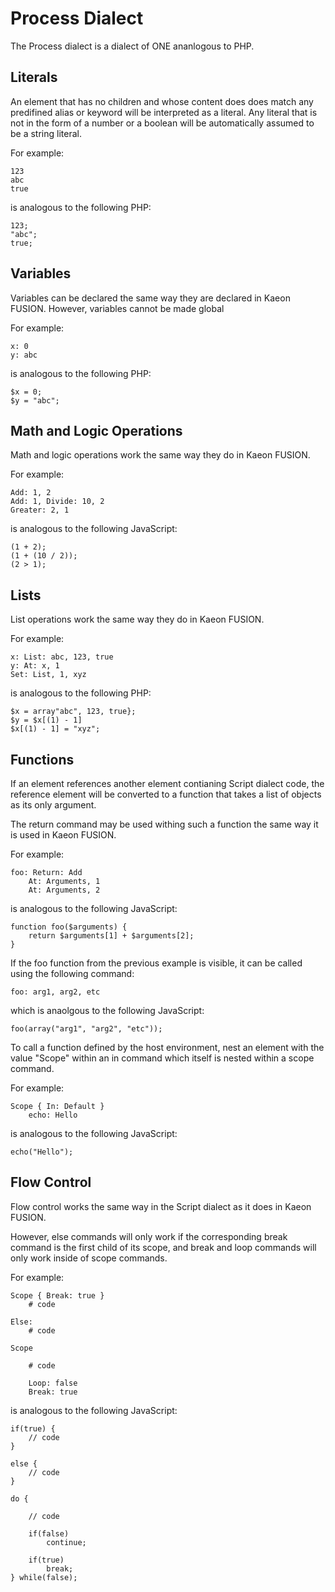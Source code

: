 # Process Dialect

The Process dialect is a dialect of ONE ananlogous to PHP.

## Literals

An element that has no children and whose content does does match any predifined alias or keyword will be interpreted as a literal.
Any literal that is not in the form of a number or a boolean will be automatically assumed to be a string literal.

For example:

    123
    abc
    true

is analogous to the following PHP:

    123;
    "abc";
    true;

## Variables

Variables can be declared the same way they are declared in Kaeon FUSION.
However, variables cannot be made global

For example:

    x: 0
    y: abc

is analogous to the following PHP:

    $x = 0;
    $y = "abc";

## Math and Logic Operations

Math and logic operations work the same way they do in Kaeon FUSION.

For example:

    Add: 1, 2
    Add: 1, Divide: 10, 2
    Greater: 2, 1
			
is analogous to the following JavaScript:
				
    (1 + 2);
    (1 + (10 / 2));
    (2 > 1);

## Lists

List operations work the same way they do in Kaeon FUSION.

For example:

    x: List: abc, 123, true
    y: At: x, 1
    Set: List, 1, xyz

is analogous to the following PHP:

    $x = array"abc", 123, true};
    $y = $x[(1) - 1]
    $x[(1) - 1] = "xyz";

## Functions

If an element references another element contianing Script dialect code,
the reference element will be converted to a function that takes a list of objects as its only argument.

The return command may be used withing such a function the same way it is used in Kaeon FUSION.

For example:

    foo: Return: Add
    	At: Arguments, 1
    	At: Arguments, 2

is analogous to the following JavaScript:

    function foo($arguments) {
    	return $arguments[1] + $arguments[2];
    }

If the foo function from the previous example is visible,
it can be called using the following command:

    foo: arg1, arg2, etc

which is anaolgous to the following JavaScript:

    foo(array("arg1", "arg2", "etc"));

To call a function defined by the host environment,
nest an element with the value "Scope" within an in command which itself is nested within a scope command.

For example:

    Scope { In: Default }
    	echo: Hello

is analogous to the following JavaScript:

    echo("Hello");

## Flow Control

Flow control works the same way in the Script dialect as it does in Kaeon FUSION.

However,
else commands will only work if the corresponding break command is the first child of its scope,
and break and loop commands will only work inside of scope commands.

For example:

    Scope { Break: true }
    	# code

    Else:
    	# code

    Scope

    	# code

    	Loop: false
    	Break: true

is analogous to the following JavaScript:

    if(true) {
    	// code
    }

    else {
    	// code
    }

    do {

    	// code

    	if(false)
    		continue;

    	if(true)
    		break;
    } while(false);